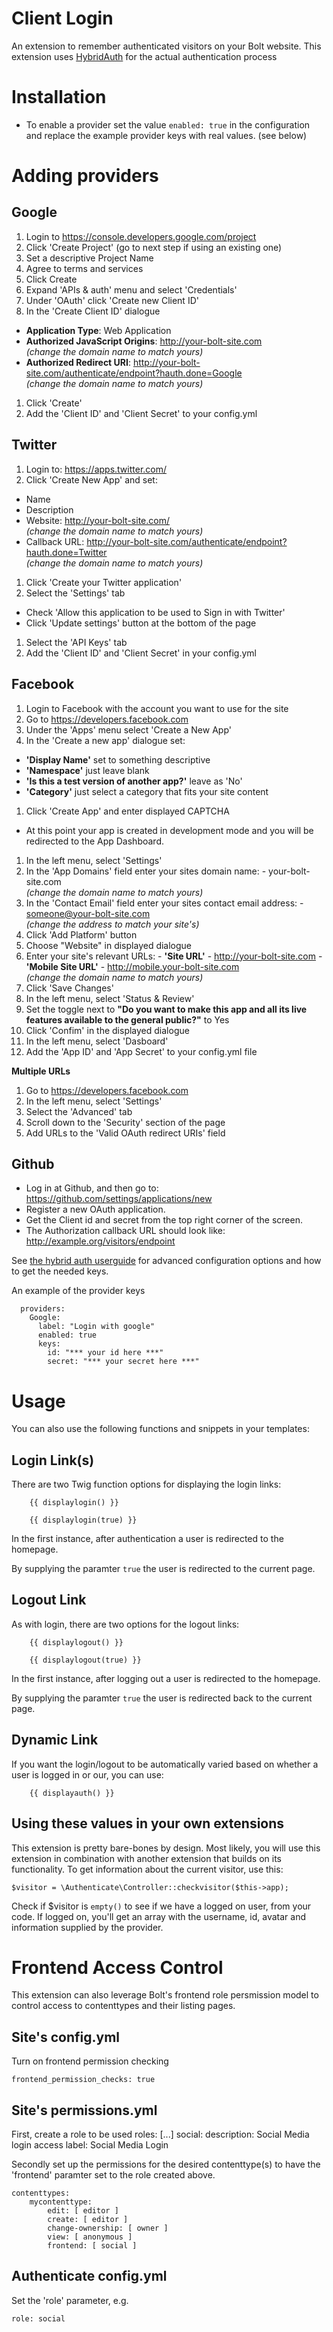Client Login
============

An extension to remember authenticated visitors on your Bolt website. This extension uses 
<a href="http://hybridauth.sourceforge.net" target="_blank">HybridAuth</a> for the actual authentication process

Installation
============

  - To enable a provider set the value `enabled: true` in the configuration and
    replace the example provider keys with real values. (see below)


Adding providers
================

Google
------
1. Login to https://console.developers.google.com/project
1. Click 'Create Project' (go to next step if using an existing one)
  1. Set a descriptive Project Name
  1. Agree to terms and services
  1. Click Create
1. Expand 'APIs & auth' menu and select 'Credentials'
1. Under 'OAuth' click 'Create new Client ID'
1. In the 'Create Client ID' dialogue
  - **Application Type**: Web Application
  - **Authorized JavaScript Origins**: http://your-bolt-site.com  
    *(change the domain name to match yours)*
  - **Authorized Redirect URI**: http://your-bolt-site.com/authenticate/endpoint?hauth.done=Google  
    *(change the domain name to match yours)*
1. Click 'Create'
1. Add the 'Client ID' and 'Client Secret' to your config.yml

Twitter
-------
1. Login to: https://apps.twitter.com/
1. Click 'Create New App' and set:
  - Name
  - Description
  - Website: http://your-bolt-site.com/  
  *(change the domain name to match yours)*
  - Callback URL: http://your-bolt-site.com/authenticate/endpoint?hauth.done=Twitter  
  *(change the domain name to match yours)*
1. Click 'Create your Twitter application'
1. Select the 'Settings' tab
  - Check 'Allow this application to be used to Sign in with Twitter'
  - Click 'Update settings' button at the bottom of the page
1. Select the 'API Keys' tab
1. Add the 'Client ID' and 'Client Secret' in your config.yml

Facebook
--------
1. Login to Facebook with the account you want to use for the site
1. Go to https://developers.facebook.com
1. Under the 'Apps' menu select 'Create a New App'
1. In the 'Create a new app' dialogue set:
  - **'Display Name'** set to something descriptive
  - **'Namespace'** just leave blank
  - **'Is this a test version of another app?'** leave as 'No'
  - **'Category'** just select a category that fits your site content
1. Click 'Create App' and enter displayed CAPTCHA
  - At this point your app is created in development mode and you will be redirected to the App Dashboard.
1. In the left menu, select 'Settings'
  1. In the 'App Domains' field enter your sites domain name:
    - your-bolt-site.com  
    *(change the domain name to match yours)*
  1. In the 'Contact Email' field enter your sites contact email address:
    - someone@your-bolt-site.com  
    *(change the address to match your site's)*
  1. Click 'Add Platform' button
  1. Choose "Website" in displayed dialogue
  1. Enter your site's relevant URLs:
    - **'Site URL'** - http://your-bolt-site.com
    - **'Mobile Site URL'** - http://mobile.your-bolt-site.com  
    *(change the domain name to match yours)*
  1. Click 'Save Changes'
1. In the left menu, select 'Status & Review'
  1. Set the toggle next to **"Do you want to make this app and all its live features available to the general public?"** to Yes
  1. Click 'Confim' in the displayed dialogue
1. In the left menu, select 'Dasboard'
1. Add the 'App ID' and 'App Secret' to your config.yml file


**Multiple URLs**
1. Go to https://developers.facebook.com
1. In the left menu, select 'Settings'
1. Select the 'Advanced' tab
1. Scroll down to the 'Security' section of the page
1. Add URLs to the 'Valid OAuth redirect URIs' field

Github
------
  - Log in at Github, and then go to: https://github.com/settings/applications/new
  - Register a new OAuth application.
  - Get the Client id and secret from the top right corner of the screen.
  - The Authorization callback URL should look like: http://example.org/visitors/endpoint

See <a href="http://hybridauth.sourceforge.net/userguide.html" target="_blank">
the hybrid auth userguide</a> for advanced configuration options and how to get
the needed keys.

An example of the provider keys

```
  providers:
    Google:
      label: "Login with google"
      enabled: true
      keys:
        id: "*** your id here ***"
        secret: "*** your secret here ***"
```

Usage
=====

You can also use the following functions and snippets in your templates:

Login Link(s)
----------

There are two Twig function options for displaying the login links:

```
    {{ displaylogin() }}
```

``` 
    {{ displaylogin(true) }}
```
    
In the first instance, after authentication a user is redirected to the homepage.

By supplying the paramter `true` the user is redirected to the current page.

Logout Link
-----------

As with login, there are two options for the logout links:

```
    {{ displaylogout() }}
```

```
    {{ displaylogout(true) }}
```

In the first instance, after logging out a user is redirected to the homepage.

By supplying the paramter `true` the user is redirected back to the current page.

Dynamic Link
------------

If you want the login/logout to be automatically varied based on whether a user
is logged in or our, you can use:

```
    {{ displayauth() }}
```


Using these values in your own extensions
-----------------------------------------

This extension is pretty bare-bones by design. Most likely, you will use this 
extension in combination with another extension that builds on its functionality. 
To get information about the current visitor, use this:

    $visitor = \Authenticate\Controller::checkvisitor($this->app);

Check if $visitor is `empty()` to see if we have a logged on user, from your code. 
If logged on, you'll get an array with the username, id, avatar and information 
supplied by the provider.


Frontend Access Control
=======================

This extension can also leverage Bolt's frontend role persmission model to control access to contenttypes and their listing pages.

Site's config.yml
-----------------

Turn on frontend permission checking

    frontend_permission_checks: true

Site's permissions.yml
----------------------

First, create a role to be used
    roles:
        [...]
        social:
            description: Social Media login access
            label: Social Media Login

Secondly set up the permissions for the desired contenttype(s) to have the 'frontend' paramter set to the role created above.

    contenttypes:
        mycontenttype:
            edit: [ editor ]
            create: [ editor ]
            change-ownership: [ owner ]
            view: [ anonymous ]
            frontend: [ social ]

Authenticate config.yml
-----------------------

Set the 'role' parameter, e.g.

    role: social
